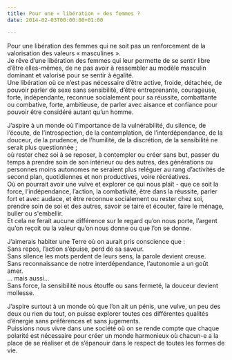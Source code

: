 ```yaml
---
title: Pour une « libération » des femmes ?
date: 2014-02-03T00:00:00+01:00

---
```

Pour une libération des femmes qui ne soit pas un renforcement de la valorisation des valeurs « masculines ».  
Je rêve d’une libération des femmes qui leur permette de se sentir libre d’être elles-mêmes, de ne pas avoir à ressembler au modèle masculin dominant et valorisé pour se sentir à égalité.  
Une libération où ce n’est pas nécessaire d’être active, froide, détachée, de pouvoir parler de sexe sans sensibilité, d’être entreprenante, courageuse, forte, indépendante, reconnue socialement pour sa réussite, combattante ou combative, forte, ambitieuse, de parler avec aisance et confiance pour pouvoir être considéré autant qu’un homme.

J’aspire à un monde où l’importance de la vulnérabilité, du silence, de l’écoute, de l’introspection, de la contemplation, de l’interdépendance, de la douceur, de la prudence, de l’humilité, de la discrétion, de la sensibilité ne serait plus questionnée ;  
où rester chez soi à se reposer, à contempler ou créer sans but, passer du temps à prendre soin de son intérieur ou des autres, des générations ou personnes moins autonomes ne seraient plus reléguer au rang d’activités de second plan, quotidiennes et non productives, voire récréatives.  
Où on pourrait avoir une vulve et explorer ce qui nous plaît - que ce soit la force, l’indépendance, l’action, la combativité, être dans la réussite, parler fort et avec audace, et être reconnue socialement ou rester chez soi, prendre soin de soi et des autres, savoir se taire et écouter, faire le ménage, buller ou s'embellir.  
Et cela ne ferait aucune différence sur le regard qu’on nous porte, l’argent qu’on reçoit ou la valeur qu’on nous donne ou que l’on se donne.

J’aimerais habiter une Terre où on aurait pris conscience que :  
Sans repos, l’action s’épuise, perd de sa saveur.  
Sans silence les mots perdent de leurs sens, la parole devient creuse.  
Sans reconnaissance de notre interdépendance, l’autonomie a un goût amer.  
... mais aussi...  
Sans force, la sensibilité nous étouffe ou sans fermeté, la douceur devient mollesse.  
  
J’aspire surtout à un monde où que l’on ait un pénis, une vulve, un peu des deux ou rien du tout, on puisse explorer toutes ces différentes qualités d’énergie sans préférences et sans jugements.  
Puissions nous vivre dans une société où on se rende compte que chaque polarité est nécessaire pour créer un monde harmonieux où chacun-e a la place de se réaliser et de s’épanouir dans le respect de toutes les formes de vie.